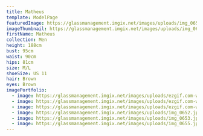 ```yaml
---
title: Matheus
template: ModelPage
featuredImage: https://glassmanagement.imgix.net/images/uploads/img_0654.jpg
imageThumbnail: https://glassmanagement.imgix.net/images/uploads/img_0651.jpg
firstName: Matheus
collection: Men
height: 188cm
bust: 95cm
waist: 90cm
hips: 81cm
size: M/L
shoeSize: US 11
hair: Brown
eyes: Brown
imagePortfolio:
  - image: https://glassmanagement.imgix.net/images/uploads/ezgif.com-webp-to-jpg-57-_preview.jpg
  - image: https://glassmanagement.imgix.net/images/uploads/ezgif.com-webp-to-jpg-60-.jpg
  - image: https://glassmanagement.imgix.net/images/uploads/ezgif.com-webp-to-jpg-59-.jpg
  - image: https://glassmanagement.imgix.net/images/uploads/img_0652.jpg
  - image: https://glassmanagement.imgix.net/images/uploads/img_0653.jpg
  - image: https://glassmanagement.imgix.net/images/uploads/img_0655.jpg
---
```



